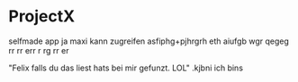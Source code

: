 # ProjectX
selfmade app
ja maxi kann zugreifen
asfiphg+pjhrgrh
eth
aiufgb  wgr
qegeg
rr
rr
err
r
rg
rr
er

 "Felix falls du das liest hats bei mir gefunzt. LOL"
 .kjbni ich bins